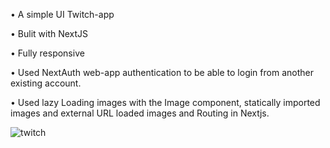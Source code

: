  
 • A simple UI Twitch-app
 
 • Bulit with NextJS
 
 • Fully responsive 
 
 • Used NextAuth web-app authentication to be able to login from
   another existing account.
 
 • Used lazy Loading images with the Image component, statically imported images
   and external URL loaded images and Routing in Nextjs.
 
 
 
 ![twitch](https://user-images.githubusercontent.com/102383362/185799035-648e3fcf-c594-42e6-9cf5-bb9efc936718.png)
